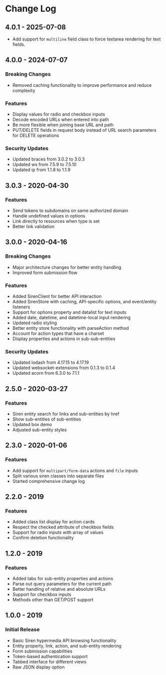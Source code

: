 # Change Log

## 4.0.1 - 2025-07-08

 - Add support for `multiline` field class to force textarea rendering for text fields.

## 4.0.0 - 2024-07-07

### Breaking Changes
 - Removed caching functionality to improve performance and reduce complexity

### Features
 - Display values for radio and checkbox inputs
 - Decode encoded URLs when entered into path
 - Be more flexible when joining base URL and path
 - PUT/DELETE fields in request body instead of URL search parameters for DELETE operations

### Security Updates
 - Updated braces from 3.0.2 to 3.0.3
 - Updated ws from 7.5.9 to 7.5.10
 - Updated ip from 1.1.8 to 1.1.9

## 3.0.3 - 2020-04-30

### Features
 - Send tokens to subdomains on same authorized domain
 - Handle undefined values in options
 - Link directly to resources when type is set
 - Better link validation

## 3.0.0 - 2020-04-16

### Breaking Changes
 - Major architecture changes for better entity handling
 - Improved form submission flow

### Features
 - Added SirenClient for better API interaction
 - Added SirenStore with caching, API-specific options, and event/entity listeners
 - Support for options property and datalist for text inputs
 - Added date, datetime, and datetime-local input rendering
 - Updated radio styling
 - Better entity store functionality with parseAction method
 - Account for action types that have a charset
 - Display properties and actions in sub-sub-entities

### Security Updates
 - Updated lodash from 4.17.15 to 4.17.19
 - Updated websocket-extensions from 0.1.3 to 0.1.4
 - Updated acorn from 6.3.0 to 7.1.1

## 2.5.0 - 2020-03-27

### Features
 - Siren entity search for links and sub-entities by href
 - Show sub-entities of sub-entities
 - Updated box demo
 - Adjusted sub-entity styles

## 2.3.0 - 2020-01-06

### Features
 - Add support for `multipart/form-data` actions and `file` inputs
 - Split various siren classes into separate files
 - Started comprehensive change log

## 2.2.0 - 2019

### Features
 - Added class list display for action cards
 - Respect the checked attribute of checkbox fields
 - Support for radio inputs with array of values
 - Confirm deletion functionality

## 1.2.0 - 2019

### Features
 - Added tabs for sub-entity properties and actions
 - Parse out query parameters for the current path
 - Better handling of relative and absolute URLs
 - Support for checkbox inputs
 - Methods other than GET/POST support

## 1.0.0 - 2019

### Initial Release
 - Basic Siren hypermedia API browsing functionality
 - Entity property, link, action, and sub-entity rendering
 - Form submission capabilities
 - Token-based authentication support
 - Tabbed interface for different views
 - Raw JSON display option
